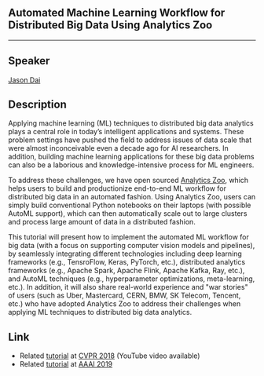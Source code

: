 ## Automated Machine Learning Workflow for Distributed Big Data Using Analytics Zoo
___

## Speaker
[Jason Dai](https://jason-dai.github.io/)

## Description
Applying machine learning (ML) techniques to distributed big data analytics plays a central role in today’s intelligent applications and systems. These problem settings have pushed the field to address issues of data scale that were almost inconceivable even a decade ago for AI researchers. In addition, building machine learning applications for these big data problems can also be a laborious and knowledge-intensive process for ML engineers. 

To address these challenges, we have open sourced [Analytics Zoo](https://github.com/jason-dai/analytics-zoo), which helps users to build and productionize end-to-end ML workflow for distributed big data in an automated fashion. Using Analytics Zoo, users can simply build conventional Python notebooks on their laptops (with possible AutoML support), which can then automatically scale out to large clusters and process large amount of data in a distributed fashion. 

This tutorial will present how to implement the automated ML workflow for big data (with a focus on supporting computer vision models and pipelines), by seamlessly integrating different technologies including deep learning frameworks (e.g., TensroFlow, Keras, PyTorch, etc.), distributed analytics frameworks (e.g., Apache Spark, Apache Flink, Apache Kafka, Ray, etc.), and AutoML techniques (e.g., hyperparameter optimizations, meta-learning, etc.). In addition, it will also share real-world experience and "war stories" of users (such as Uber, Mastercard, CERN, BMW, SK Telecom, Tencent, etc.) who have adopted Analytics Zoo to address their challenges when applying ML techniques to distributed big data analytics.

## Link
* Related [tutorial](https://jason-dai.github.io/cvpr2018/) at [CVPR 2018](http://cvpr2018.thecvf.com/program/tutorials) (YouTube video available)
* Related [tutorial](https://jason-dai.github.io/aaai2019) at [AAAI 2019](https://aaai.org/Conferences/AAAI-19/aaai19tutorials/#sp2)
